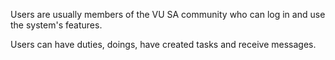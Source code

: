 Users are usually members of the VU SA community who can log in and use
the system's features.

Users can have duties, doings, have created tasks and receive messages.
